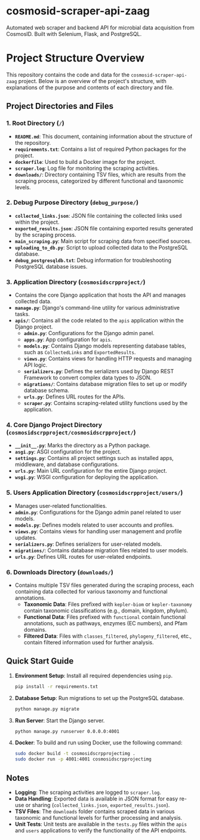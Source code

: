 # cosmosid-scraper-api-zaag
Automated web scraper and backend API for microbial data acquisition from CosmosID. Built with Selenium, Flask, and PostgreSQL.

# Project Structure Overview

This repository contains the code and data for the `cosmosid-scraper-api-zaag` project. Below is an overview of the project's structure, with explanations of the purpose and contents of each directory and file.

## Project Directories and Files

### 1. Root Directory (`/`)
- **`README.md`**: This document, containing information about the structure of the repository.
- **`requirements.txt`**: Contains a list of required Python packages for the project.
- **`dockerfile`**: Used to build a Docker image for the project.
- **`scraper.log`**: Log file for monitoring the scraping activities.
- **`downloads/`**: Directory containing TSV files, which are results from the scraping process, categorized by different functional and taxonomic levels.

### 2. Debug Purpose Directory (`debug_purpose/`)
- **`collected_links.json`**: JSON file containing the collected links used within the project.
- **`exported_results.json`**: JSON file containing exported results generated by the scraping process.
- **`main_scraping.py`**: Main script for scraping data from specified sources.
- **`uploading_to_db.py`**: Script to upload collected data to the PostgreSQL database.
- **`debug_postgresqldb.txt`**: Debug information for troubleshooting PostgreSQL database issues.

### 3. Application Directory (`cosmosidscrpproject/`)
- Contains the core Django application that hosts the API and manages collected data.
- **`manage.py`**: Django's command-line utility for various administrative tasks.
- **`apis/`**: Contains all the code related to the `apis` application within the Django project.
  - **`admin.py`**: Configurations for the Django admin panel.
  - **`apps.py`**: App configuration for `apis`.
  - **`models.py`**: Contains Django models representing database tables, such as `CollectedLinks` and `ExportedResults`.
  - **`views.py`**: Contains views for handling HTTP requests and managing API logic.
  - **`serializers.py`**: Defines the serializers used by Django REST Framework to convert complex data types to JSON.
  - **`migrations/`**: Contains database migration files to set up or modify database schema.
  - **`urls.py`**: Defines URL routes for the APIs.
  - **`scraper.py`**: Contains scraping-related utility functions used by the application.

### 4. Core Django Project Directory (`cosmosidscrpproject/cosmosidscrpproject/`)
- **`__init__.py`**: Marks the directory as a Python package.
- **`asgi.py`**: ASGI configuration for the project.
- **`settings.py`**: Contains all project settings such as installed apps, middleware, and database configurations.
- **`urls.py`**: Main URL configuration for the entire Django project.
- **`wsgi.py`**: WSGI configuration for deploying the application.

### 5. Users Application Directory (`cosmosidscrpproject/users/`)
- Manages user-related functionalities.
- **`admin.py`**: Configurations for the Django admin panel related to user models.
- **`models.py`**: Defines models related to user accounts and profiles.
- **`views.py`**: Contains views for handling user management and profile updates.
- **`serializers.py`**: Defines serializers for user-related models.
- **`migrations/`**: Contains database migration files related to user models.
- **`urls.py`**: Defines URL routes for user-related endpoints.

### 6. Downloads Directory (`downloads/`)
- Contains multiple TSV files generated during the scraping process, each containing data collected for various taxonomy and functional annotations.
  - **Taxonomic Data**: Files prefixed with `kepler-biom` or `kepler-taxonomy` contain taxonomic classifications (e.g., domain, kingdom, phylum).
  - **Functional Data**: Files prefixed with `functional` contain functional annotations, such as pathways, enzymes (EC numbers), and Pfam domains.
  - **Filtered Data**: Files with `classes_filtered`, `phylogeny_filtered`, etc., contain filtered information used for further analysis.

## Quick Start Guide

1. **Environment Setup**: Install all required dependencies using `pip`.
   ```sh
   pip install -r requirements.txt
   ```
2. **Database Setup**: Run migrations to set up the PostgreSQL database.
   ```sh
   python manage.py migrate
   ```
3. **Run Server**: Start the Django server.
   ```sh
   python manage.py runserver 0.0.0.0:4001
   ```
4. **Docker**: To build and run using Docker, use the following command:
   ```sh
   sudo docker build -t cosmosidscrpprojectimg .
   sudo docker run -p 4001:4001 cosmosidscrpprojectimg
   ```

## Notes

- **Logging**: The scraping activities are logged to `scraper.log`.
- **Data Handling**: Exported data is available in JSON format for easy re-use or sharing (`collected_links.json`, `exported_results.json`).
- **TSV Files**: The `downloads` folder contains scraped data in various taxonomic and functional levels for further processing and analysis.
- **Unit Tests**: Unit tests are available in the `tests.py` files within the `apis` and `users` applications to verify the functionality of the API endpoints.
